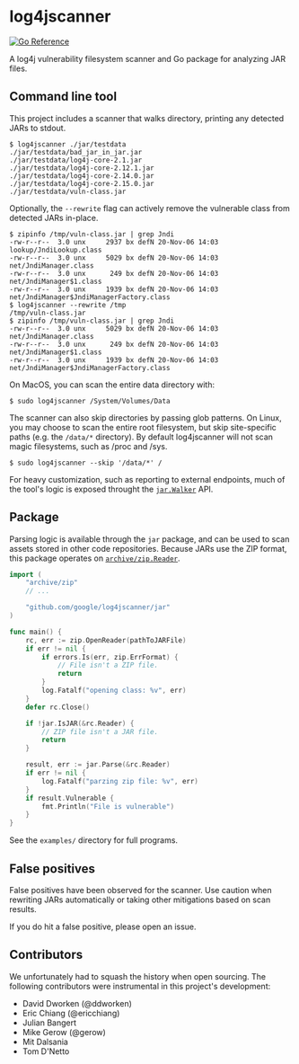 # log4jscanner

[![Go Reference](https://pkg.go.dev/badge/github.com/google/log4jscanner/jar.svg)](https://pkg.go.dev/github.com/google/log4jscanner/jar)

A log4j vulnerability filesystem scanner and Go package for analyzing JAR files.

## Command line tool

This project includes a scanner that walks directory, printing any detected JARs
to stdout.

```
$ log4jscanner ./jar/testdata
./jar/testdata/bad_jar_in_jar.jar
./jar/testdata/log4j-core-2.1.jar
./jar/testdata/log4j-core-2.12.1.jar
./jar/testdata/log4j-core-2.14.0.jar
./jar/testdata/log4j-core-2.15.0.jar
./jar/testdata/vuln-class.jar
```

Optionally, the `--rewrite` flag can actively remove the vulnerable class from
detected JARs in-place.

```
$ zipinfo /tmp/vuln-class.jar | grep Jndi
-rw-r--r--  3.0 unx     2937 bx defN 20-Nov-06 14:03 lookup/JndiLookup.class
-rw-r--r--  3.0 unx     5029 bx defN 20-Nov-06 14:03 net/JndiManager.class
-rw-r--r--  3.0 unx      249 bx defN 20-Nov-06 14:03 net/JndiManager$1.class
-rw-r--r--  3.0 unx     1939 bx defN 20-Nov-06 14:03 net/JndiManager$JndiManagerFactory.class
$ log4jscanner --rewrite /tmp
/tmp/vuln-class.jar
$ zipinfo /tmp/vuln-class.jar | grep Jndi
-rw-r--r--  3.0 unx     5029 bx defN 20-Nov-06 14:03 net/JndiManager.class
-rw-r--r--  3.0 unx      249 bx defN 20-Nov-06 14:03 net/JndiManager$1.class
-rw-r--r--  3.0 unx     1939 bx defN 20-Nov-06 14:03 net/JndiManager$JndiManagerFactory.class
```

On MacOS, you can scan the entire data directory with:

```
$ sudo log4jscanner /System/Volumes/Data
```

The scanner can also skip directories by passing glob patterns. On Linux, you
may choose to scan the entire root filesystem, but skip site-specific paths
(e.g. the `/data/*` directory). By default log4jscanner will not scan magic
filesystems, such as /proc and /sys.

```
$ sudo log4jscanner --skip '/data/*' /
```

For heavy customization, such as reporting to external endpoints, much of the
tool's logic is exposed throught the [`jar.Walker`][jar-walker] API.

[jar-walker]: https://pkg.go.dev/github.com/google/log4jscanner/jar#Walker

## Package

Parsing logic is available through the `jar` package, and can be used to scan
assets stored in other code repositories. Because JARs use the ZIP format, this
package operates on [`archive/zip.Reader`][zip-reader].

[zip-reader]: https://pkg.go.dev/archive/zip#Reader

```go
import (
	"archive/zip"
	// ...

	"github.com/google/log4jscanner/jar"
)

func main() {
	rc, err := zip.OpenReader(pathToJARFile)
	if err != nil {
		if errors.Is(err, zip.ErrFormat) {
			// File isn't a ZIP file.
			return
		}
		log.Fatalf("opening class: %v", err)
	}
	defer rc.Close()

	if !jar.IsJAR(&rc.Reader) {
		// ZIP file isn't a JAR file.
		return
	}

	result, err := jar.Parse(&rc.Reader)
	if err != nil {
		log.Fatalf("parzing zip file: %v", err)
	}
	if result.Vulnerable {
		fmt.Println("File is vulnerable")
	}
}
```

See the `examples/` directory for full programs.

## False positives

False positives have been observed for the scanner. Use caution when rewriting
JARs automatically or taking other mitigations based on scan results.

If you do hit a false positive, please open an issue.

## Contributors

We unfortunately had to squash the history when open sourcing. The following
contributors were instrumental in this project's development:

- David Dworken (@ddworken)
- Eric Chiang (@ericchiang)
- Julian Bangert
- Mike Gerow (@gerow)
- Mit Dalsania
- Tom D'Netto
